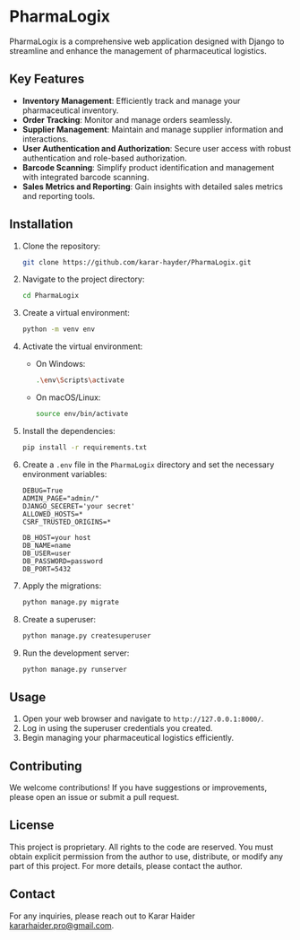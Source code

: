 # PharmaLogix

PharmaLogix is a comprehensive web application designed with Django to streamline and enhance the management of pharmaceutical logistics.

## Key Features

- **Inventory Management**: Efficiently track and manage your pharmaceutical inventory.
- **Order Tracking**: Monitor and manage orders seamlessly.
- **Supplier Management**: Maintain and manage supplier information and interactions.
- **User Authentication and Authorization**: Secure user access with robust authentication and role-based authorization.
- **Barcode Scanning**: Simplify product identification and management with integrated barcode scanning.
- **Sales Metrics and Reporting**: Gain insights with detailed sales metrics and reporting tools.

## Installation

1. Clone the repository:

    ```bash
    git clone https://github.com/karar-hayder/PharmaLogix.git
    ```

2. Navigate to the project directory:

    ```bash
    cd PharmaLogix
    ```

3. Create a virtual environment:

    ```bash
    python -m venv env
    ```

4. Activate the virtual environment:
    - On Windows:

        ```bash
        .\env\Scripts\activate
        ```

    - On macOS/Linux:

        ```bash
        source env/bin/activate
        ```

5. Install the dependencies:

    ```bash
    pip install -r requirements.txt
    ```

6. Create a `.env` file in the `PharmaLogix` directory and set the necessary environment variables:

    ```plaintext
    DEBUG=True
    ADMIN_PAGE="admin/"
    DJANGO_SECERET='your secret'
    ALLOWED_HOSTS=*
    CSRF_TRUSTED_ORIGINS=*

    DB_HOST=your host
    DB_NAME=name 
    DB_USER=user 
    DB_PASSWORD=password 
    DB_PORT=5432
    ```

7. Apply the migrations:

    ```bash
    python manage.py migrate
    ```

8. Create a superuser:

    ```bash
    python manage.py createsuperuser
    ```

9. Run the development server:

    ```bash
    python manage.py runserver
    ```

## Usage

1. Open your web browser and navigate to `http://127.0.0.1:8000/`.
2. Log in using the superuser credentials you created.
3. Begin managing your pharmaceutical logistics efficiently.

## Contributing

We welcome contributions! If you have suggestions or improvements, please open an issue or submit a pull request.

## License

This project is proprietary. All rights to the code are reserved. You must obtain explicit permission from the author to use, distribute, or modify any part of this project. For more details, please contact the author.

## Contact

For any inquiries, please reach out to Karar Haider [kararhaider.pro@gmail.com](mailto:kararhaider.pro@gmail.com).
